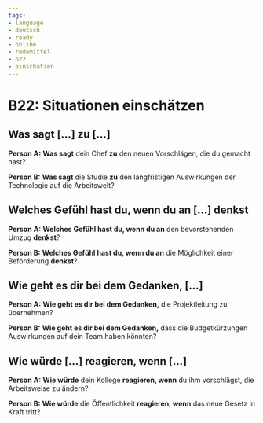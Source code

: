 ```yaml
---
tags:
- language
- deutsch
- ready
- online
- redemittel
- b22
- einschätzen
---
```

# B22: Situationen einschätzen

## Was sagt [...] zu [...]

__Person A:__ __Was sagt__ dein Chef __zu__ den neuen Vorschlägen, die du gemacht hast?

__Person B:__ __Was sagt__ die Studie __zu__ den langfristigen Auswirkungen der Technologie auf die Arbeitswelt?

## Welches Gefühl hast du, wenn du an [...] denkst

__Person A:__ __Welches Gefühl hast du, wenn du an__ den bevorstehenden Umzug __denkst__?

__Person B:__ __Welches Gefühl hast du, wenn du an__ die Möglichkeit einer Beförderung __denkst__?

## Wie geht es dir bei dem Gedanken, [...]

__Person A:__ __Wie geht es dir bei dem Gedanken,__ die Projektleitung zu übernehmen?

__Person B:__ __Wie geht es dir bei dem Gedanken,__ dass die Budgetkürzungen Auswirkungen auf dein Team haben könnten?

## Wie würde [...] reagieren, wenn [...]

__Person A:__ __Wie würde__ dein Kollege __reagieren, wenn__ du ihm vorschlägst, die Arbeitsweise zu ändern?

__Person B:__ __Wie würde__ die Öffentlichkeit __reagieren, wenn__ das neue Gesetz in Kraft tritt?
